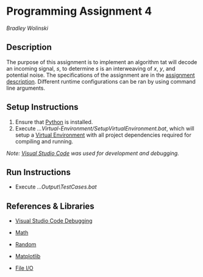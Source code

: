 # Programming Assignment 4

*Bradley Wolinski*

## Description

The purpose of this assignment is to implement an algorithm tat will decode an incoming signal, $s$, to determine $s$ is an interweaving of $x$, $y$, and potential noise. The specifications of the assignment are in the [assignment description](prog4_SP25.pdf). Different runtime configurations can be ran by using command line arguments.

## Setup Instructions

1. Ensure that [Python](https://www.python.org/downloads/) is installed.
2. Execute *...Virtual-Environment/SetupVirtualEnvironment.bat*, which will setup a [Virtual Environment](https://docs.python.org/3/library/venv.html) with all project dependencies required for compiling and running.

*Note: [Visual Studio Code](https://code.visualstudio.com/Download) was used for development and debugging.*

## Run Instructions

- Execute *...Output\TestCases.bat*

## References & Libraries

- [Visual Studio Code Debugging](https://code.visualstudio.com/docs/python/debugging)

- [Math](https://docs.python.org/3/library/math.html)

- [Random](https://docs.python.org/3/library/random.html)

- [Matplotlib](https://matplotlib.org/stable/)

- [File I/O](https://www.geeksforgeeks.org/writing-to-file-in-python/)